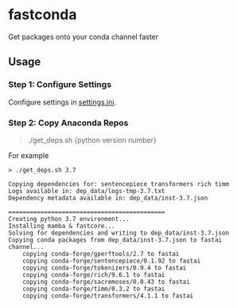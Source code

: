 # fastconda
Get packages onto your conda channel faster

## Usage

### Step 1: Configure Settings
Configure settings in [settings.ini](settings.ini).

### Step 2: Copy Anaconda Repos

> ./get_deps.sh {python version number}

For example

```shell
> ./get_deps.sh 3.7

Copying dependencies for: sentencepiece transformers rich timm
Logs available in: dep_data/logs-tmp-3.7.txt
Dependency metadata available in: dep_data/inst-3.7.json

============================================
Creating python 3.7 environment...
Installing mamba & fastcore...
Solving for dependencies and writing to dep_data/inst-3.7.json
Copying conda packages from dep_data/inst-3.7.json to fastai channel...
    copying conda-forge/gperftools/2.7 to fastai
    copying conda-forge/sentencepiece/0.1.92 to fastai
    copying conda-forge/tokenizers/0.9.4 to fastai
    copying conda-forge/rich/9.6.1 to fastai
    copying conda-forge/sacremoses/0.0.43 to fastai
    copying conda-forge/timm/0.3.2 to fastai
    copying conda-forge/transformers/4.1.1 to fastai
```
